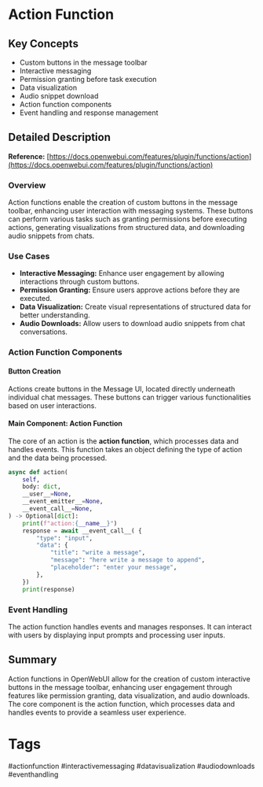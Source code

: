 # Action Function

## Key Concepts
- Custom buttons in the message toolbar
- Interactive messaging
- Permission granting before task execution
- Data visualization
- Audio snippet download
- Action function components
- Event handling and response management

## Detailed Description

**Reference:** [https://docs.openwebui.com/features/plugin/functions/action](https://docs.openwebui.com/features/plugin/functions/action)

### Overview
Action functions enable the creation of custom buttons in the message toolbar, enhancing user interaction with messaging systems. These buttons can perform various tasks such as granting permissions before executing actions, generating visualizations from structured data, and downloading audio snippets from chats.

### Use Cases

- **Interactive Messaging:** Enhance user engagement by allowing interactions through custom buttons.
- **Permission Granting:** Ensure users approve actions before they are executed.
- **Data Visualization:** Create visual representations of structured data for better understanding.
- **Audio Downloads:** Allow users to download audio snippets from chat conversations.

### Action Function Components

#### Button Creation
Actions create buttons in the Message UI, located directly underneath individual chat messages. These buttons can trigger various functionalities based on user interactions.

#### Main Component: Action Function
The core of an action is the **action function**, which processes data and handles events. This function takes an object defining the type of action and the data being processed.

```python
async def action(
    self,
    body: dict,
    __user__=None,
    __event_emitter__=None,
    __event_call__=None,
) -> Optional[dict]:
    print(f"action:{__name__}")
    response = await __event_call__( {
        "type": "input",
        "data": {
            "title": "write a message",
            "message": "here write a message to append",
            "placeholder": "enter your message",
        },
    })
    print(response)
```

### Event Handling
The action function handles events and manages responses. It can interact with users by displaying input prompts and processing user inputs.

## Summary

Action functions in OpenWebUI allow for the creation of custom interactive buttons in the message toolbar, enhancing user engagement through features like permission granting, data visualization, and audio downloads. The core component is the action function, which processes data and handles events to provide a seamless user experience.

# Tags
#actionfunction #interactivemessaging #datavisualization #audiodownloads #eventhandling